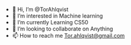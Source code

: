 - 👋 Hi, I’m @TorAhlqvist
- 👀 I’m interested in Machine learning 
- 🌱 I’m currently Learning CS50 
- 💞️ I’m looking to collaborate on Anything
- 📫 How to reach me Tor.ahlqvist@gmail.com
